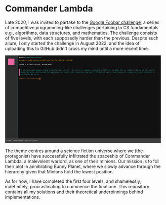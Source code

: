 # Commander Lambda
Late 2020, I was invited to partake to the [Google Foobar challenge](https://www.geeksforgeeks.org/google-foo-bar-challenge/), a series of competitive programming-like challenges pertaining to CS fundamentals e.g., algorithms, data structures, and mathematics. The challenge consists of five levels, with each supposedly harder than the previous. Despite such allure, I only started the challenge in August 2022, and the idea of uploading this to GitHub didn't cross my mind until a more recent time.

![Alt text](image.png)

The theme centres around a science fiction universe where we (the protagonist) have successfully infiltrated the spaceship of Commander Lambda, a malevolent warlord, as one of their minions. 
Our mission is to foil their plot in annihilating Bunny Planet, where we slowly advance through the hierarchy given that Minions hold the lowest position.

As for now, I have completed the first four levels, and shamelessly, indefinitely, procrastinating to commence the final one. This repository contains all my solutions and their theoretical underpinnings behind implementations.

